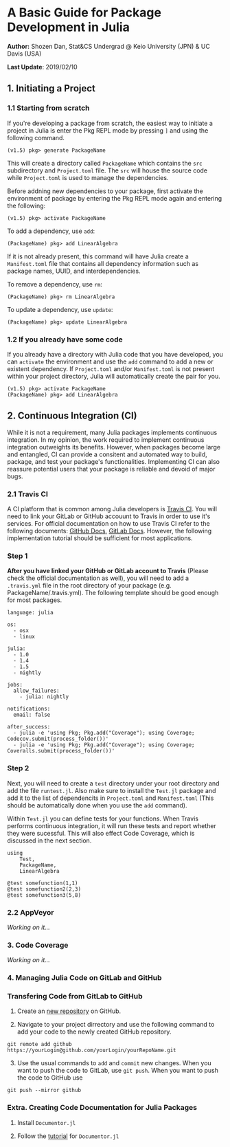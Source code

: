 # A Basic Guide for Package Development in Julia
**Author:** Shozen Dan, Stat&CS Undergrad @ Keio University (JPN) & UC Davis (USA)

**Last Update**: 2019/02/10

## 1. Initiating a Project

### 1.1 Starting from scratch
If you're developing a package from scratch, the easiest way to initiate a project in Julia is enter the Pkg REPL mode by pressing ``]`` and using the following command.
```{julia}
(v1.5) pkg> generate PackageName
```
This will create a directory called ``PackageName`` which contains the ``src`` subdirectory and ``Project.toml`` file. The ``src`` will house the source code while ``Project.toml`` is used to manage the dependencies. 

Before addning new dependencies to your package, first activate the environment of package by entering the Pkg REPL mode again and entering the following:
```{julia}
(v1.5) pkg> activate PackageName
```

To add a dependency, use ``add``:
```{julia}
(PackageName) pkg> add LinearAlgebra
```
If it is not already present, this command will have Julia create a ``Manifest.toml`` file that contains all dependency information such as package names, UUID, and interdependencies.

To remove a dependency, use ``rm``:
```{julia}
(PackageName) pkg> rm LinearAlgebra
```

To update a dependency, use ``update``:
```{julia}
(PackageName) pkg> update LinearAlgebra
```
### 1.2 If you already have some code
If you already have a directory with Julia code that you have developed, you can ``activate`` the environment and use the ``add`` command to add a new or existent dependency. If ``Project.toml`` and/or ``Manifest.toml`` is not present within your project directory, Julia will automatically create the pair for you.
```{julia}
(v1.5) pkg> activate PackageName
(PackageName) pkg> add LinearAlgebra
```

## 2. Continuous Integration (CI)
While it is not a requirement, many Julia packages implements continuous integration. In my opinion, the work required to implement continuous integration outweights its benefits. However, when packages become large and entangled, CI can provide a consitent and automated way to build, package, and test your package's functionalities. Implementing CI can also reassure potential users that your package is reliable and devoid of major bugs. 

### 2.1 Travis CI
A CI platform that is common among Julia developers is [Travis CI](https://travis-ci.org/). You will need to link your GitLab or GitHub accouunt to Travis in order to use it's services. For official documentation on how to use Travis CI refer to the following documents: [GitHub Docs](https://docs.travis-ci.com/user/tutorial/#to-get-started-with-travis-ci-using-github), [GitLab Docs](https://docs.travis-ci.com/user/tutorial/#to-get-started-with-travis-ci-using-gitlab). However, the following implementation tutorial should be sufficient for most applications.

### Step 1
**After you have linked your GitHub or GitLab account to Travis** (Please check the official documentation as well), you will need to add a ``.travis.yml`` file in the root directory of your package (e.g. PackageName/.travis.yml). The following template should be good enough for most packages.
```{yaml}
language: julia

os:
  - osx
  - linux

julia:
  - 1.0
  - 1.4
  - 1.5
  - nightly

jobs:
  allow_failures:
    - julia: nightly

notifications:
  email: false

after_success:
  - julia -e 'using Pkg; Pkg.add("Coverage"); using Coverage; Codecov.submit(process_folder())'
  - julia -e 'using Pkg; Pkg.add("Coverage"); using Coverage; Coveralls.submit(process_folder())'
```
### Step 2
Next, you will need to create a `test` directory under your root directory and add the file `runtest.jl`. Also make sure to install the `Test.jl` package and add it to the list of dependencits in `Project.toml` and `Manifest.toml` (This should be automatically done when you use the `add` command). 

Within ``Test.jl`` you can define tests for your functions. When Travis performs continuous integration, it will run these tests and report whether they were sucessful. This will also effect Code Coverage, which is discussed in the next section. 
```{julia}
using
    Test,
    PackageName,
    LinearAlgebra

@test somefunction(1,1)
@test somefunction2(2,3)
@test somefunction3(5,8)
```

### 2.2 AppVeyor
*Working on it...*

### 3. Code Coverage
*Working on it...*

### 4. Managing Julia Code on GitLab and GitHub
### Transfering Code from GitLab to GitHub
1. Create an [new repository](https://docs.github.com/en/github/getting-started-with-github/create-a-repo) on GitHub.

2. Navigate to your project dirrectory and use the following command to add your code to the newly created GitHub repository.
```
git remote add github https://yourLogin@github.com/yourLogin/yourRepoName.git
```

3. Use the usual commands to `add` and `commit` new changes. When you want to push the code to GitLab, use ``git push``. When you want to push the code to GitHub use 
```
git push --mirror github
```

### Extra. Creating Code Documentation for Julia Packages
1. Install `Documentor.jl`

2. Follow the [tutorial](https://juliadocs.github.io/Documenter.jl/stable/man/guide/) for `Documentor.jl`

